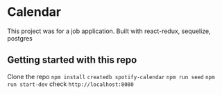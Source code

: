 # Calendar

This project was for a job application. Built with react-redux, sequelize, postgres

## Getting started with this repo

Clone the repo
`npm install`
`createdb spotify-calendar`
`npm run seed`
`npm run start-dev`
check `http://localhost:8080`
